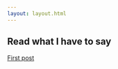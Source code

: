 ```yaml
---
layout: layout.html
---
```


<h2>Read what I have to say</h2>

<a href="/first-post/">First post</a>
